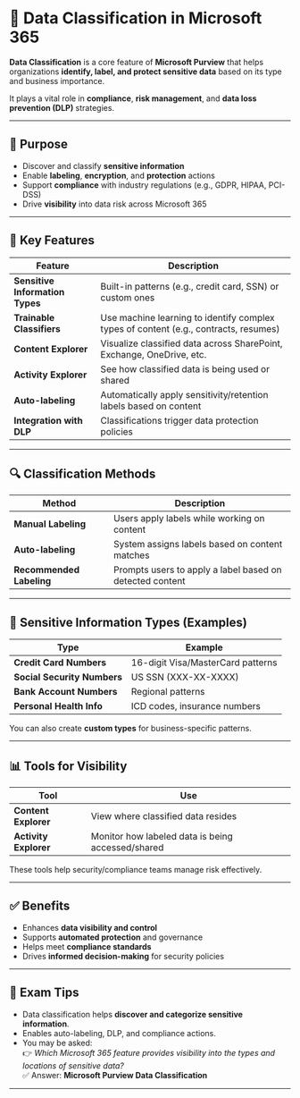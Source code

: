 # 🧩 Data Classification in Microsoft 365

**Data Classification** is a core feature of **Microsoft Purview** that helps organizations **identify, label, and protect sensitive data** based on its type and business importance.

It plays a vital role in **compliance**, **risk management**, and **data loss prevention (DLP)** strategies.

---

## 🎯 Purpose

- Discover and classify **sensitive information**
- Enable **labeling**, **encryption**, and **protection** actions
- Support **compliance** with industry regulations (e.g., GDPR, HIPAA, PCI-DSS)
- Drive **visibility** into data risk across Microsoft 365

---

## 🧰 Key Features

| Feature                        | Description |
|--------------------------------|-------------|
| **Sensitive Information Types** | Built-in patterns (e.g., credit card, SSN) or custom ones |
| **Trainable Classifiers**      | Use machine learning to identify complex types of content (e.g., contracts, resumes) |
| **Content Explorer**           | Visualize classified data across SharePoint, Exchange, OneDrive, etc. |
| **Activity Explorer**          | See how classified data is being used or shared |
| **Auto-labeling**              | Automatically apply sensitivity/retention labels based on content |
| **Integration with DLP**       | Classifications trigger data protection policies |

---

## 🔍 Classification Methods

| Method              | Description |
|---------------------|-------------|
| **Manual Labeling**  | Users apply labels while working on content |
| **Auto-labeling**    | System assigns labels based on content matches |
| **Recommended Labeling** | Prompts users to apply a label based on detected content |

---

## 🔐 Sensitive Information Types (Examples)

| Type                       | Example |
|----------------------------|---------|
| **Credit Card Numbers**     | 16-digit Visa/MasterCard patterns |
| **Social Security Numbers** | US SSN (XXX-XX-XXXX) |
| **Bank Account Numbers**    | Regional patterns |
| **Personal Health Info**    | ICD codes, insurance numbers |

You can also create **custom types** for business-specific patterns.

---

## 📊 Tools for Visibility

| Tool              | Use |
|-------------------|-----|
| **Content Explorer** | View where classified data resides |
| **Activity Explorer** | Monitor how labeled data is being accessed/shared |

These tools help security/compliance teams manage risk effectively.

---

## ✅ Benefits

- Enhances **data visibility and control**
- Supports **automated protection** and governance
- Helps meet **compliance standards**
- Drives **informed decision-making** for security policies

---

## 📝 Exam Tips

- Data classification helps **discover and categorize sensitive information**.
- Enables auto-labeling, DLP, and compliance actions.
- You may be asked:  
  👉 *Which Microsoft 365 feature provides visibility into the types and locations of sensitive data?*  
  ✅ Answer: **Microsoft Purview Data Classification**

---